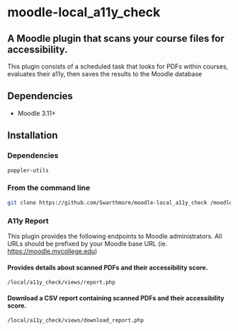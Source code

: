 # moodle-local_a11y_check

## A Moodle plugin that scans your course files for accessibility.

This plugin consists of a scheduled task that looks for PDFs within courses, evaluates their a11y, then saves the results to the Moodle database

## Dependencies

* Moodle 3.11+

## Installation

### Dependencies
`poppler-utils`

### From the command line 

```bash
git clone https://github.com/Swarthmore/moodle-local_a11y_check /moodle/root/dir/local/a11y_check
```

### A11y Report

This plugin provides the following endpoints to Moodle administrators. All URLs should be prefixed by your Moodle base URL (ie. https://moodle.mycollege.edu)

#### Provides details about scanned PDFs and their accessibility score.

```
/local/a11y_check/views/report.php
```

#### Download a CSV report containing scanned PDFs and their accessibility score.

```
/local/a11y_check/views/download_report.php
```
